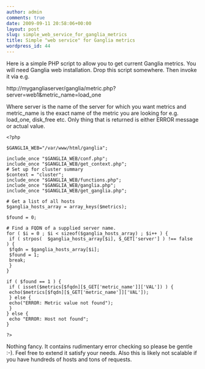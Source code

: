 ```yaml
---
author: admin
comments: true
date: 2009-09-11 20:58:06+00:00
layout: post
slug: simple_web_service_for_ganglia_metrics
title: Simple "web service" for Ganglia metrics
wordpress_id: 44
---
```


Here is a simple PHP script to allow you to get current Ganglia metrics. You will need Ganglia web installation. Drop this script somewhere. Then invoke it via e.g.

http://mygangliaserver/ganglia/metric.php?server=web1&metric_name=load_one

Where server is the name of the server for which you want metrics and metric_name is the exact name of the metric you are looking for e.g. load_one, disk_free etc. Only thing that is returned is either ERROR message or actual value.

    
    <?php
    
    $GANGLIA_WEB="/var/www/html/ganglia";
    
    include_once "$GANGLIA_WEB/conf.php";
    include_once "$GANGLIA_WEB/get_context.php";
    # Set up for cluster summary
    $context = "cluster";
    include_once "$GANGLIA_WEB/functions.php";
    include_once "$GANGLIA_WEB/ganglia.php";
    include_once "$GANGLIA_WEB/get_ganglia.php";
    
    # Get a list of all hosts
    $ganglia_hosts_array = array_keys($metrics);
    
    $found = 0;
    
    # Find a FQDN of a supplied server name.
    for ( $i = 0 ; $i < sizeof($ganglia_hosts_array) ; $i++ ) {
     if ( strpos(  $ganglia_hosts_array[$i], $_GET['server'] ) !== false  ) {
     $fqdn = $ganglia_hosts_array[$i];
     $found = 1;
     break;
     }
    }
    
    if ( $found == 1 ) {
     if ( isset($metrics[$fqdn][$_GET['metric_name']]['VAL']) ) {
     echo($metrics[$fqdn][$_GET['metric_name']]['VAL']);
     } else {
     echo("ERROR: Metric value not found");
     }
    } else {
     echo "ERROR: Host not found";
    }
    
    ?>


Nothing fancy. It contains rudimentary error checking so please be gentle :-). Feel free to extend it satisfy your needs. Also this is likely not scalable if you have hundreds of hosts and tons of requests.
